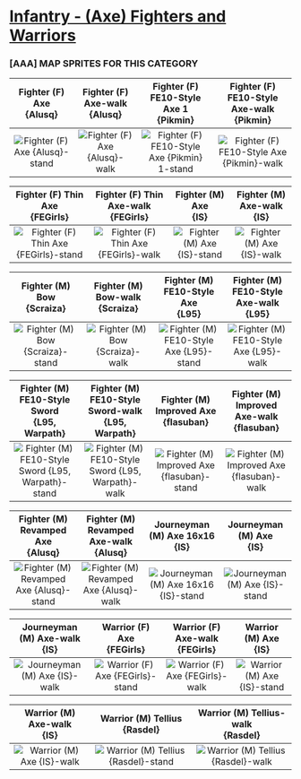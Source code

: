 # [Infantry - (Axe) Fighters and Warriors](../)

### [AAA] MAP SPRITES FOR THIS CATEGORY


|Fighter (F) Axe <br> {Alusq}|Fighter (F) Axe-walk <br> {Alusq}|Fighter (F) FE10-Style Axe 1 <br> {Pikmin}|Fighter (F) FE10-Style Axe-walk <br> {Pikmin}|
| :---: | :---: | :---: | :---: |
|<img alt="Fighter (F) Axe {Alusq}-stand" src="Fighter (F) Axe {Alusq}-stand.png" />|<img alt="Fighter (F) Axe {Alusq}-walk" src="Fighter (F) Axe {Alusq}-walk.png" />|<img alt="Fighter (F) FE10-Style Axe {Pikmin} 1-stand" src="Fighter (F) FE10-Style Axe {Pikmin} 1-stand.png" />|<img alt="Fighter (F) FE10-Style Axe {Pikmin}-walk" src="Fighter (F) FE10-Style Axe {Pikmin}-walk.png" />|


|Fighter (F) Thin Axe <br> {FEGirls}|Fighter (F) Thin Axe-walk <br> {FEGirls}|Fighter (M) Axe <br> {IS}|Fighter (M) Axe-walk <br> {IS}|
| :---: | :---: | :---: | :---: |
|<img alt="Fighter (F) Thin Axe {FEGirls}-stand" src="Fighter (F) Thin Axe {FEGirls}-stand.png" />|<img alt="Fighter (F) Thin Axe {FEGirls}-walk" src="Fighter (F) Thin Axe {FEGirls}-walk.png" />|<img alt="Fighter (M) Axe {IS}-stand" src="Fighter (M) Axe {IS}-stand.png" />|<img alt="Fighter (M) Axe {IS}-walk" src="Fighter (M) Axe {IS}-walk.png" />|


|Fighter (M) Bow <br> {Scraiza}|Fighter (M) Bow-walk <br> {Scraiza}|Fighter (M) FE10-Style Axe <br> {L95}|Fighter (M) FE10-Style Axe-walk <br> {L95}|
| :---: | :---: | :---: | :---: |
|<img alt="Fighter (M) Bow {Scraiza}-stand" src="Fighter (M) Bow {Scraiza}-stand.png" />|<img alt="Fighter (M) Bow {Scraiza}-walk" src="Fighter (M) Bow {Scraiza}-walk.png" />|<img alt="Fighter (M) FE10-Style Axe {L95}-stand" src="Fighter (M) FE10-Style Axe {L95}-stand.png" />|<img alt="Fighter (M) FE10-Style Axe {L95}-walk" src="Fighter (M) FE10-Style Axe {L95}-walk.png" />|


|Fighter (M) FE10-Style Sword <br> {L95, Warpath}|Fighter (M) FE10-Style Sword-walk <br> {L95, Warpath}|Fighter (M) Improved Axe <br> {flasuban}|Fighter (M) Improved Axe-walk <br> {flasuban}|
| :---: | :---: | :---: | :---: |
|<img alt="Fighter (M) FE10-Style Sword {L95, Warpath}-stand" src="Fighter (M) FE10-Style Sword {L95, Warpath}-stand.png" />|<img alt="Fighter (M) FE10-Style Sword {L95, Warpath}-walk" src="Fighter (M) FE10-Style Sword {L95, Warpath}-walk.png" />|<img alt="Fighter (M) Improved Axe {flasuban}-stand" src="Fighter (M) Improved Axe {flasuban}-stand.png" />|<img alt="Fighter (M) Improved Axe {flasuban}-walk" src="Fighter (M) Improved Axe {flasuban}-walk.png" />|


|Fighter (M) Revamped Axe <br> {Alusq}|Fighter (M) Revamped Axe-walk <br> {Alusq}|Journeyman (M) Axe 16x16 <br> {IS}|Journeyman (M) Axe <br> {IS}|
| :---: | :---: | :---: | :---: |
|<img alt="Fighter (M) Revamped Axe {Alusq}-stand" src="Fighter (M) Revamped Axe {Alusq}-stand.png" />|<img alt="Fighter (M) Revamped Axe {Alusq}-walk" src="Fighter (M) Revamped Axe {Alusq}-walk.png" />|<img alt="Journeyman (M) Axe 16x16 {IS}-stand" src="Journeyman (M) Axe 16x16 {IS}-stand.png" />|<img alt="Journeyman (M) Axe {IS}-stand" src="Journeyman (M) Axe {IS}-stand.png" />|


|Journeyman (M) Axe-walk <br> {IS}|Warrior (F) Axe <br> {FEGirls}|Warrior (F) Axe-walk <br> {FEGirls}|Warrior (M) Axe <br> {IS}|
| :---: | :---: | :---: | :---: |
|<img alt="Journeyman (M) Axe {IS}-walk" src="Journeyman (M) Axe {IS}-walk.png" />|<img alt="Warrior (F) Axe {FEGirls}-stand" src="Warrior (F) Axe {FEGirls}-stand.png" />|<img alt="Warrior (F) Axe {FEGirls}-walk" src="Warrior (F) Axe {FEGirls}-walk.png" />|<img alt="Warrior (M) Axe {IS}-stand" src="Warrior (M) Axe {IS}-stand.png" />|


|Warrior (M) Axe-walk <br> {IS}|Warrior (M) Tellius <br> {Rasdel}|Warrior (M) Tellius-walk <br> {Rasdel}|
| :---: | :---: | :---: |
|<img alt="Warrior (M) Axe {IS}-walk" src="Warrior (M) Axe {IS}-walk.png" />|<img alt="Warrior (M) Tellius {Rasdel}-stand" src="Warrior (M) Tellius {Rasdel}-stand.png" />|<img alt="Warrior (M) Tellius {Rasdel}-walk" src="Warrior (M) Tellius {Rasdel}-walk.png" />|


